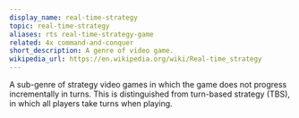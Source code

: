 ```yaml
---
display_name: real-time-strategy
topic: real-time-strategy
aliases: rts real-time-strategy-game
related: 4x command-and-conquer
short_description: A genre of video game.
wikipedia_url: https://en.wikipedia.org/wiki/Real-time_strategy
---
```

A sub-genre of strategy video games in which the game does not progress incrementally in turns. This is distinguished from turn-based strategy (TBS), in which all players take turns when playing.